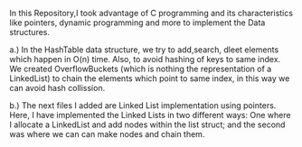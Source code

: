 In this Repository,I took advantage of C programming and its characteristics like pointers, dynamic programming and more to implement the Data structures. 

a.) In the HashTable data structure, we try to add,search, dleet elements which happen in O(n) time.
Also, to avoid hashing of keys to same index. We created OverflowBuckets (which is nothing the representation of a LinkedList) to chain the elements which point to same index, in this way we can avoid hash collission.

b.) The next files I added are Linked List implementation using pointers. Here, I have implemented the Linked Lists in two different ways: One where I allocate a LinkedList and add nodes within the list struct; and the second was where we can can make nodes and chain them.
